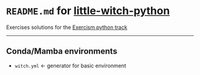 # `README.md` for [little-witch-python](https://github.com/Yukino-Ai/little-witch-python)

Exercises solutions for the [Exercism python track](https://exercism.org/tracks/python)

---

## Conda/Mamba environments

- `witch.yml` <- generator for basic environment
